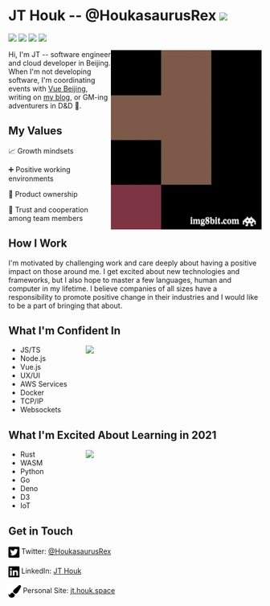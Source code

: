 # JT Houk -- @HoukasaurusRex [![](https://sourcerer.io/icons/logo-sharing.svg)](https://sourcerer.io/houkasaurusrex)

[![](https://img.shields.io/badge/JavaScript-875%20commits-yellow.svg)](https://sourcerer.io/houkasaurusrex)
[![](https://img.shields.io/badge/TypeScript-34%20commits-blue.svg)](https://sourcerer.io/houkasaurusrex)
[![](https://img.shields.io/badge/Python-22%20commits-green.svg)](https://sourcerer.io/houkasaurusrex)
[![](https://img.shields.io/badge/Shell-121%20commits-grey.svg)](https://sourcerer.io/houkasaurusrex)

<img src="assets/8bitme.gif" alt="" align="right" width="300px">

Hi, I'm JT -- software engineer and cloud developer in Beijing. When I'm not developing software, I'm coordinating events with [Vue Beijing](https://twitter.com/beijing_vue), writing on [my blog](https://jt.houk.space), or GM-ing adventurers in D&D 🐲.

## My Values

📈 Growth mindsets

➕ Positive working environments

👏 Product ownership

🤝 Trust and cooperation among team members

## How I Work

I'm motivated by challenging work and care deeply about having a positive impact on those around me. I get excited about new technologies and frameworks, but I also hope to master a few languages, human and computer in my lifetime. I believe companies of all sizes have a responsibility to promote positive change in their industries and I would like to be a part of bringing that about.

## What I'm Confident In

<a href="https://wakatime.com/@HoukasaurusRex" target="_blank">
  <img src="https://github-readme-stats.vercel.app/api/top-langs/?username=HoukasaurusRex&layout=compact&theme=radical" align="right" width="350">
</a>

* JS/TS
* Node.js
* Vue.js
* UX/UI
* AWS Services
* Docker
* TCP/IP
* Websockets

## What I'm Excited About Learning in 2021

<a href="https://wakatime.com/@HoukasaurusRex" target="_blank">
  <img src="https://github-readme-stats.vercel.app/api/wakatime?username=HoukasaurusRex&theme=radical" align="right" width="350">
</a>

* Rust
* WASM
* Python
* Go
* Deno
* D3
* IoT

## Get in Touch

<img src="assets/twitter-square-brands.svg" alt="" height="25" align="center"> Twitter: [@HoukasaurusRex](https://twitter.com/HoukasaurusRex)

<img src="assets/linkedin-brands.svg" alt="" height="25" align="center">  LinkedIn: [JT Houk](https://www.linkedin.com/in/jt-houk/)

<img src="assets/paint-brush-solid.svg" alt="" height="25" align="center">  Personal Site: [jt.houk.space](https://jt.houk.space/about/)


<!-- <img src="https://github-readme-stats.vercel.app/api?username=HoukasaurusRex&show_icons=true&theme=radical" width="55%"> -->